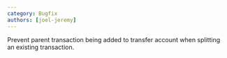 ```yaml
---
category: Bugfix
authors: [joel-jeremy]
---
```


Prevent parent transaction being added to transfer account when splitting an existing transaction.
